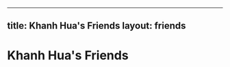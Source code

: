 ----
title: Khanh Hua's Friends
layout: friends
----

# Khanh Hua's Friends

<div id="root">
</div>
